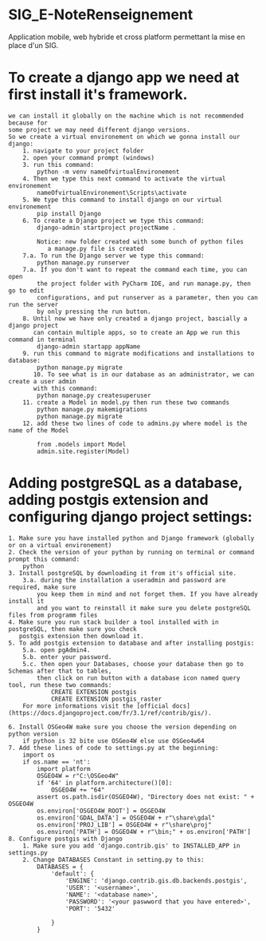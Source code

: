 # SIG_E-NoteRenseignement
Application mobile, web hybride et cross platform permettant la mise en place d'un SIG.

# To create a django app we need at first install it's framework.
	we can install it globally on the machine which is not recommended because for
	some project we may need different django versions.
	So we create a virtual environement on which we gonna install our django:
		1. navigate to your project folder
		2. open your command prompt (windows)
		3. run this command:
			python -m venv nameOfvirtualEnvironement
		4. Then we type this next command to activate the virtual environement
			nameOfvirtualEnvironement\Scripts\activate
		5. We type this command to install django on our virtual environement
			pip install Django
		6. To create a Django project we type this command:
			django-admin startproject projectName .

		    Notice: new folder created with some bunch of python files
			   a manage.py file is created
		7.a. To run the Django server we type this command:
			python manage.py runserver
		7.a. If you don't want to repeat the command each time, you can open 
		    the project folder with PyCharm IDE, and run manage.py, then go to edit
		    configurations, and put runserver as a parameter, then you can run the server
		    by only pressing the run button.
		8. Until now we have only created a django project, bascially a django project
		   can contain multiple apps, so to create an App we run this command in terminal
			django-admin startapp appName
		9. run this command to migrate modifications and installations to database:
			python manage.py migrate 
   	       10. To see what is in our database as an administrator, we can create a user admin
		   with this command:
			python manage.py createsuperuser
		11. create a Model in model.py then run these two commands
			python manage.py makemigrations
			python manage.py migrate
		12. add these two lines of code to admins.py where model is the name of the Model 
		    
		    from .models import Model
			admin.site.register(Model)

# Adding postgreSQL as a database, adding postgis extension and configuring django project settings:

	1. Make sure you have installed python and Django framework (globally or on a virtual environement)
	2. Check the version of your python by running on terminal or command prompt this command:
		python
	3. Install postgreSQL by downloading it from it's official site.
		3.a. during the installation a useradmin and password are required, make sure 
		    you keep them in mind and not forget them. If you have already install it
		    and you want to reinstall it make sure you delete postgreSQL files from programm files
	4. Make sure you run stack builder a tool installed with in postgreSQL, then make sure you check
	   postgis extension then download it.
	5. To add postgis extension to database and after installing postgis:
		5.a. open pgAdmin4.
		5.b. enter your password.
		5.c. then open your Databases, choose your database then go to Schemas after that to tables, 
		    then click on run button with a database icon named query tool, run these two commands:
				CREATE EXTENSION postgis
				CREATE EXTENSION postgis_raster 
		For more informations visit the [official docs](https://docs.djangoproject.com/fr/3.1/ref/contrib/gis/).

	6. Install OSGeo4W make sure you choose the version depending on python version
		if python is 32 bite use OSGeo4W else use OSGeo4w64
	7. Add these lines of code to settings.py at the beginning:
		import os
		if os.name == 'nt':
			import platform
			OSGEO4W = r"C:\OSGeo4W"
			if '64' in platform.architecture()[0]:
				OSGEO4W += "64"
			assert os.path.isdir(OSGEO4W), "Directory does not exist: " + OSGEO4W
			os.environ['OSGEO4W_ROOT'] = OSGEO4W
			os.environ['GDAL_DATA'] = OSGEO4W + r"\share\gdal"
			os.environ['PROJ_LIB'] = OSGEO4W + r"\share\proj"
			os.environ['PATH'] = OSGEO4W + r"\bin;" + os.environ['PATH']
	8. Configure postgis with Django
		1. Make sure you add 'django.contrib.gis' to INSTALLED_APP in settings.py
		2. Change DATABASES Constant in setting.py to this:
			DATABASES = {
				'default': {
					'ENGINE': 'django.contrib.gis.db.backends.postgis',
					'USER': '<username>',
					'NAME': '<database name>',
					'PASSWORD': '<your paswword that you have entered>',
					'PORT': '5432'

				}
			}
	


		


